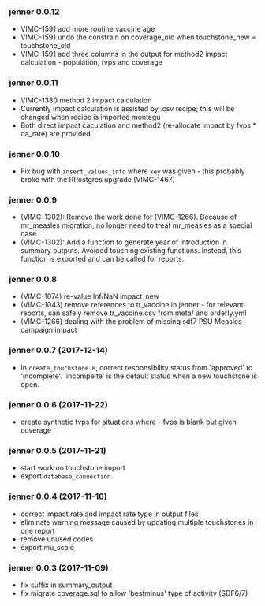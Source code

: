 ### jenner 0.0.12
 * VIMC-1591 add more routine vaccine age 
 * VIMC-1591 undo the constrain on coverage_old when touchstone_new = touchstone_old
 * VIMC-1591 add three columns in the output for method2 impact calculation - population, fvps and coverage
 
### jenner 0.0.11
 * VIMC-1380 method 2 impact calculation  
 * Currently impact calculation is assisted by .csv recipe; this will be changed when recipe is imported montagu
 * Both direct impact caculation and method2 (re-allocate impact by fvps * da_rate) are provided

### jenner 0.0.10
 * Fix bug with `insert_values_into` where `key` was given - this probably broke with the RPostgres upgrade (VIMC-1467)

### jenner 0.0.9
 * (VIMC-1302): Remove the work done for (VIMC-1266). Because of mr_measles migration, no longer need to treat mr_measles as a special case.
 * (VIMC-1302): Add a function to generate year of introduction in summary outputs. Avoided touching existing functions. Instead, this function is exported and can be called for reports.
 
### jenner 0.0.8
 * (VIMC-1074) re-value Inf/NaN impact_new 
 * (VIMC-1043) remove references to tr_vaccine in jenner - for relevant reports, can safely remove tr_vaccine.csv from meta/ and orderly.yml
 * (VIMC-1266) dealing with the problem of missing sdf7 PSU Measles campaign impact
 
### jenner 0.0.7 (2017-12-14)
 * In `create_touchstone.R`, correct responsibility status from 'approved' to 'incomplete'. 'incompelte' is the default status when a new touchstone is open.

### jenner 0.0.6 (2017-11-22)
 * create synthetic fvps for situations where - fvps is blank but given coverage 

### jenner 0.0.5 (2017-11-21)
 * start work on touchstone import
 * export `database_connection`

### jenner 0.0.4 (2017-11-16)
 * correct impact rate and impact rate type in output files
 * eliminate warning message caused by updating multiple touchstones in one report
 * remove unused codes
 * export mu_scale

### jenner 0.0.3 (2017-11-09)
 * fix suffix in summary_output
 * fix migrate coverage.sql to allow 'bestminus' type of activity (SDF6/7)
